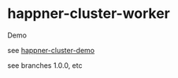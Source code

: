 # happner-cluster-worker

Demo

see [happner-cluster-demo](https://github.com/happner/happner-cluster-demo)

see branches 1.0.0, etc


